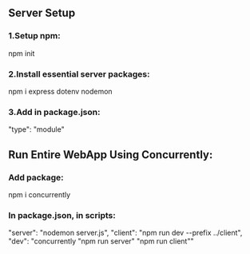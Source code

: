 ## Server Setup

### 1.Setup npm:
npm init

### 2.Install essential server packages:
npm i express dotenv nodemon

### 3.Add in package.json:
"type": "module"

## Run Entire WebApp Using Concurrently:

### Add package:
npm i concurrently

### In package.json, in scripts:
"server": "nodemon server.js",
"client": "npm run dev --prefix ../client",
"dev": "concurrently \"npm run server\" \"npm run client\""
